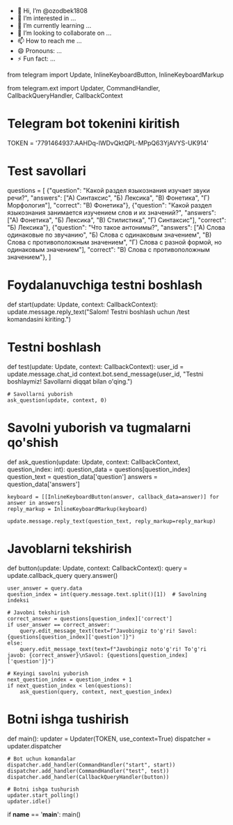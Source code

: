 - 👋 Hi, I’m @ozodbek1808
- 👀 I’m interested in ...
- 🌱 I’m currently learning ...
- 💞️ I’m looking to collaborate on ...
- 📫 How to reach me ...
- 😄 Pronouns: ...
- ⚡ Fun fact: ...

<!---
ozodbek1808/ozodbek1808 is a ✨ special ✨ repository because its `README.md` (this file) appears on your GitHub profile.
You can click the Preview link to take a look at your changes.
--->from telegram import Update, InlineKeyboardButton, InlineKeyboardMarkup
from telegram.ext import Updater, CommandHandler, CallbackQueryHandler, CallbackContext

# Telegram bot tokenini kiritish
TOKEN = '7791464937:AAHDq-lWDvQktQPL-MPpQ63YjAVYS-UK914'

# Test savollari
questions = [
    {"question": "Какой раздел языкознания изучает звуки речи?", "answers": ["A) Синтаксис", "Б) Лексика", "В) Фонетика", "Г) Морфология"], "correct": "В) Фонетика"},
    {"question": "Какой раздел языкознания занимается изучением слов и их значений?", "answers": ["A) Фонетика", "Б) Лексика", "В) Стилистика", "Г) Синтаксис"], "correct": "Б) Лексика"},
    {"question": "Что такое антонимы?", "answers": ["A) Слова одинаковые по звучанию", "Б) Слова с одинаковым значением", "В) Слова с противоположным значением", "Г) Слова с разной формой, но одинаковым значением"], "correct": "В) Слова с противоположным значением"},
]

# Foydalanuvchiga testni boshlash
def start(update: Update, context: CallbackContext):
    update.message.reply_text("Salom! Testni boshlash uchun /test komandasini kiriting.")

# Testni boshlash
def test(update: Update, context: CallbackContext):
    user_id = update.message.chat_id
    context.bot.send_message(user_id, "Testni boshlaymiz! Savollarni diqqat bilan o'qing.")

    # Savollarni yuborish
    ask_question(update, context, 0)

# Savolni yuborish va tugmalarni qo'shish
def ask_question(update: Update, context: CallbackContext, question_index: int):
    question_data = questions[question_index]
    question_text = question_data['question']
    answers = question_data['answers']

    keyboard = [[InlineKeyboardButton(answer, callback_data=answer)] for answer in answers]
    reply_markup = InlineKeyboardMarkup(keyboard)

    update.message.reply_text(question_text, reply_markup=reply_markup)

# Javoblarni tekshirish
def button(update: Update, context: CallbackContext):
    query = update.callback_query
    query.answer()
    
    user_answer = query.data
    question_index = int(query.message.text.split()[1])  # Savolning indeksi

    # Javobni tekshirish
    correct_answer = questions[question_index]['correct']
    if user_answer == correct_answer:
        query.edit_message_text(text=f"Javobingiz to'g'ri! Savol: {questions[question_index]['question']}")
    else:
        query.edit_message_text(text=f"Javobingiz noto'g'ri! To'g'ri javob: {correct_answer}\nSavol: {questions[question_index]['question']}")
    
    # Keyingi savolni yuborish
    next_question_index = question_index + 1
    if next_question_index < len(questions):
        ask_question(query, context, next_question_index)

# Botni ishga tushirish
def main():
    updater = Updater(TOKEN, use_context=True)
    dispatcher = updater.dispatcher

    # Bot uchun komandalar
    dispatcher.add_handler(CommandHandler("start", start))
    dispatcher.add_handler(CommandHandler("test", test))
    dispatcher.add_handler(CallbackQueryHandler(button))

    # Botni ishga tushurish
    updater.start_polling()
    updater.idle()

if __name__ == '__main__':
    main()
